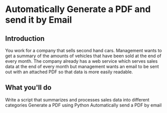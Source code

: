 # Automatically Generate a PDF and send it by Email

 ## Introduction
You work for a company that sells second hand cars. Management wants to get a summary of the amounts of vehicles that have been sold at the end of every month. The company already has a web service which serves sales data at the end of every month but management wants an email to be sent out with an attached PDF so that data is more easily readable.

 ## What you'll do
Write a script that summarizes and processes sales data into different categories
Generate a PDF using Python
Automatically send a PDF by email

